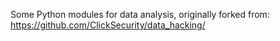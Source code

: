 Some Python modules for data analysis, originally forked from: https://github.com/ClickSecurity/data_hacking/
